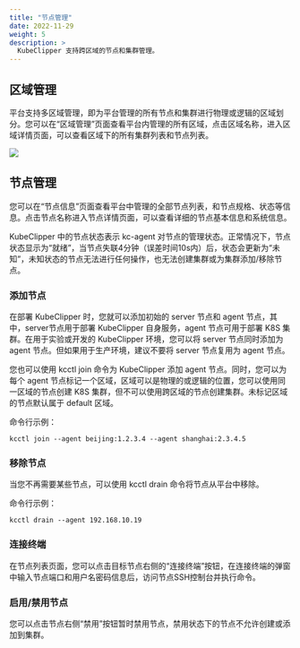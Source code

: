 ```yaml
---
title: "节点管理"
date: 2022-11-29
weight: 5
description: >
  KubeClipper 支持跨区域的节点和集群管理。
---
```


## 区域管理

平台支持多区域管理，即为平台管理的所有节点和集群进行物理或逻辑的区域划分。您可以在“区域管理”页面查看平台内管理的所有区域，点击区域名称，进入区域详情页面，可以查看区域下的所有集群列表和节点列表。

![](/images/docs-tutorials/region.png)

## 节点管理

您可以在“节点信息”页面查看平台中管理的全部节点列表，和节点规格、状态等信息。点击节点名称进入节点详情页面，可以查看详细的节点基本信息和系统信息。

KubeClipper 中的节点状态表示 kc-agent 对节点的管理状态。正常情况下，节点状态显示为“就绪”，当节点失联4分钟（误差时间10s内）后，状态会更新为“未知”，未知状态的节点无法进行任何操作，也无法创建集群或为集群添加/移除节点。

### 添加节点

在部署 KubeClipper 时，您就可以添加初始的 server 节点和 agent 节点，其中，server节点用于部署 KubeClipper 自身服务，agent 节点可用于部署 K8S 集群。在用于实验或开发的 KubeClipper 环境，您可以将 server 节点同时添加为 agent 节点。但如果用于生产环境，建议不要将 server 节点复用为 agent 节点。

您也可以使用 kcctl join 命令为 KubeClipper 添加 agent 节点。同时，您可以为每个 agent 节点标记一个区域，区域可以是物理的或逻辑的位置，您可以使用同一区域的节点创建 K8S 集群，但不可以使用跨区域的节点创建集群。未标记区域的节点默认属于 default 区域。

命令行示例：

```shell
kcctl join --agent beijing:1.2.3.4 --agent shanghai:2.3.4.5
```

### 移除节点

当您不再需要某些节点，可以使用 kcctl drain 命令将节点从平台中移除。

命令行示例：

```shell
kcctl drain --agent 192.168.10.19
```

### 连接终端

在节点列表页面，您可以点击目标节点右侧的“连接终端”按钮，在连接终端的弹窗中输入节点端口和用户名密码信息后，访问节点SSH控制台并执行命令。

### 启用/禁用节点

您可以点击节点右侧“禁用”按钮暂时禁用节点，禁用状态下的节点不允许创建或添加到集群。
